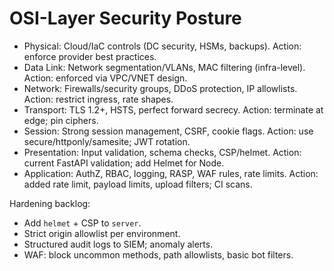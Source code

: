 # OSI-Layer Security Posture

- Physical: Cloud/IaC controls (DC security, HSMs, backups). Action: enforce provider best practices.
- Data Link: Network segmentation/VLANs, MAC filtering (infra-level). Action: enforced via VPC/VNET design.
- Network: Firewalls/security groups, DDoS protection, IP allowlists. Action: restrict ingress, rate shapes.
- Transport: TLS 1.2+, HSTS, perfect forward secrecy. Action: terminate at edge; pin ciphers.
- Session: Strong session management, CSRF, cookie flags. Action: use secure/httponly/samesite; JWT rotation.
- Presentation: Input validation, schema checks, CSP/helmet. Action: current FastAPI validation; add Helmet for Node.
- Application: AuthZ, RBAC, logging, RASP, WAF rules, rate limits. Action: added rate limit, payload limits, upload filters; CI scans.

Hardening backlog:
- Add `helmet` + CSP to `server`.
- Strict origin allowlist per environment.
- Structured audit logs to SIEM; anomaly alerts.
- WAF: block uncommon methods, path allowlists, basic bot filters.

